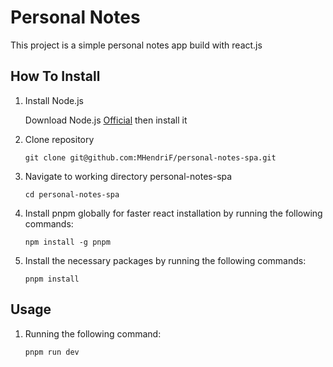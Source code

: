 # Personal Notes

This project is a simple personal notes app build with react.js

## How To Install

1. Install Node.js

    Download Node.js [Official](https://nodejs.org/en/download) then install it

2. Clone repository

    ```shell
    git clone git@github.com:MHendriF/personal-notes-spa.git
    ```

3. Navigate to working directory personal-notes-spa

    ```shell
    cd personal-notes-spa
    ```

4. Install pnpm globally for faster react installation by running the following commands:

    ```shell
    npm install -g pnpm
    ```

5. Install the necessary packages by running the following commands:

    ```shell
    pnpm install
    ```

## Usage

1. Running the following command:

    ```shell
    pnpm run dev
    ```
